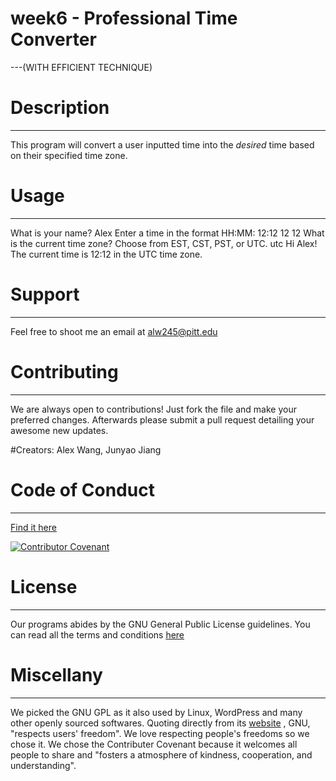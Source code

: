 # week6 - Professional Time Converter
---(WITH EFFICIENT TECHNIQUE)


# Description
---
This program will convert a user inputted time into the *desired* time based on their specified time zone.

# Usage
---
What is your name? 
 Alex
Enter a time in the format HH:MM: 
 12:12
12 12
What is the current time zone? Choose from EST, CST, PST, or UTC. 
 utc
Hi Alex!
The current time is 12:12 in the UTC time zone.

# Support
---
Feel free to shoot me an email at  alw245@pitt.edu

# Contributing
---
We are always open to contributions! Just fork the file and make your preferred changes. Afterwards please submit a pull request detailing your awesome new updates.


#Creators: 
Alex Wang, Junyao Jiang

# Code of Conduct
---
[Find it here](CODE-OF-CONDUCT.md)

[![Contributor Covenant](https://img.shields.io/badge/Contributor%20Covenant-v2.0%20adopted-ff69b4.svg)](code_of_conduct.md)


# License 
---
Our programs abides by the GNU General Public License guidelines.
You can read all the terms and conditions [here](LICENSE.md)

# Miscellany
---
We picked the GNU GPL as it also used by Linux, WordPress and many other openly sourced softwares. Quoting directly from its [website](https://www.gnu.org/home.html) , GNU, "respects users' freedom". We love respecting people's freedoms so we chose it.
We chose the Contributer Covenant because it welcomes all people to share and "fosters a atmosphere of kindness, cooperation, and understanding". 